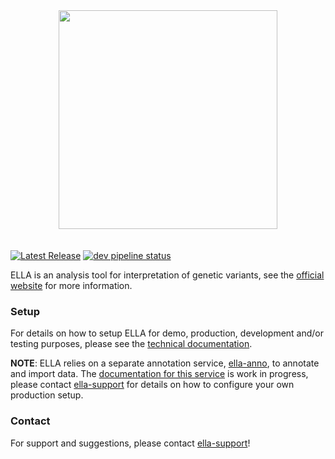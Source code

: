 <div align="center" style="padding-bottom: 20px">
  <a href="http://allel.es">
    <img width="350px" style="border: 0;" src="https://gitlab.com/alleles/ella/raw/dev/docs/logo_blue.svg"/>
  </a>
</div>

[![Latest Release](https://gitlab.com/alleles/ella/-/badges/release.svg)](https://gitlab.com/alleles/ella/-/releases)
[![dev pipeline status](https://gitlab.com/alleles/ella/badges/dev/pipeline.svg)](https://gitlab.com/alleles/ella/-/commits/dev)

ELLA is an analysis tool for interpretation of genetic variants, see the [official website](http://allel.es) for more information.

### Setup

For details on how to setup ELLA for demo, production, development and/or testing purposes, please see the [technical documentation](http://allel.es/docs/technical/setup.html).

**NOTE**: ELLA relies on a separate annotation service, [ella-anno](https://gitlab.com/alleles/ella-anno), to annotate and import data. The [documentation for this service](http://allel.es/anno-docs) is work in progress, please contact [ella-support](ma&#105;lt&#111;&#58;&#101;%6&#67;la&#37;2&#68;s&#117;pport&#64;m&#101;&#100;i&#115;&#105;&#110;&#46;%75i%&#54;F&#46;n%&#54;F) for details on how to configure your own production setup.

### Contact

For support and suggestions, please contact [ella-support](ma&#105;lt&#111;&#58;&#101;%6&#67;la&#37;2&#68;s&#117;pport&#64;m&#101;&#100;i&#115;&#105;&#110;&#46;%75i%&#54;F&#46;n%&#54;F)!
